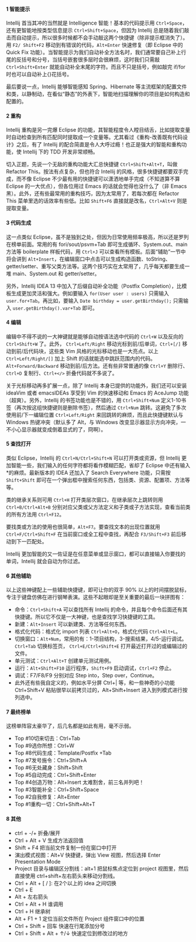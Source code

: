 #### 1 智能提示
Intellij 首当其冲的当然就是 Intelligence 智能！基本的代码提示用 `Ctrl+Space`，还有更智能地按类型信息提示  `Ctrl+Shift+Space`，但因为 Intellij 总是随着我们敲击而自动提示，所以很多时候都不会手动敲这两个快捷键（除非提示框消失了）。用 `F2/ Shift+F2` 移动到有错误的代码，`Alt+Enter` 快速修复（即 Eclipse 中的 Quick Fix 功能）。当智能提示为我们自动补全方法名时，我们通常要自己补上行尾的反括号和分号，当括号嵌套很多层时会很麻烦，这时我们只需敲 `Ctrl+Shift+Enter` 就能自动补全末尾的字符。而且不只是括号，例如敲完 if/for 时也可以自动补上{}花括号。

最后要说一点，Intellij 能够智能感知 Spring、Hibernate 等主流框架的配置文件和类，以静制动，在看似“静态”的外表下，智能地扫描理解你的项目是如何构造和配置的。

#### 2 重构
Intellij 重构是另一完爆 Eclipse 的功能，其智能程度令人瞠目结舌，比如提取变量时自动检查到所有匹配同时提取成一个变量等。尤其看过《重构-改善既有代码设计》之后，有了 Intellij 的配合简直是令人大呼过瘾！也正是强大的智能和重构功能，使 Intellij 下的 TDD 开发非常顺畅。

切入正题，先说一个无敌的重构功能大汇总快捷键 `Ctrl+Shift+Alt+T`，叫做 Refactor This。按法有点复杂，但也符合 Intellij 的风格，很多快捷键都要双手完成，而不像 Eclipse 不少最有用的快捷键可以潇洒地单手完成（不知道算不算 Eclipse 的一大优点），但各位用过 Emacs 的话就会觉得也没什么了（非 Emacs 黑）。此外，还有些最常用的重构技巧，因为太常用了，若每次都在 Refactor This 菜单里选的话效率有些低。比如 `Shift+F6` 直接就是改名，`Ctrl+Alt+V` 则是提取变量。

#### 3 代码生成
这一点类似 Eclipse，虽不是独到之处，但因为日常使用频率极高，所以还是罗列在榜单前面。常用的有 fori/sout/psvm+Tab 即可生成循环、System.out、main 方法等 boilerplate 样板代码，用 `Ctrl+J` 可以查看所有模板。后面“辅助”一节中将会讲到 `Alt+Insert`，在编辑窗口中点击可以生成构造函数、toString、getter/setter、重写父类方法等。这两个技巧实在太常用了，几乎每天都要生成一堆 main、System.out 和 getter/setter。

另外，Intellij IDEA 13 中加入了后缀自动补全功能（Postfix Completion），比模板生成更加灵活和强大。例如要输入 `for(User user : users)` 只需输入 `user.for+Tab`。再比如，要输入 `Date birthday = user.getBirthday();` 只需输入 `user.getBirthday().var+Tab` 即可。

#### 4 编辑
编辑中不得不说的一大神键就是能够自动按语法选中代码的 `Ctrl+W` 以及反向的 `Ctrl+Shift+W` 了。此外， `Ctrl+Left/Right` 移动光标到前/后单词，`Ctrl+[/]` 移动到前/后代码块，这些类 Vim 风格的光标移动也是一大亮点。以上 `Ctrl+Left/Right/[]` 加上 Shift 的话就能选中跳跃范围内的代码。`Alt+Forward/Backward` 移动到前/后方法。还有些非常普通的像 `Ctrl+Y` 删除行、`Ctrl+D` 复制行、`Ctrl+</>` 折叠代码就不多说了。

关于光标移动再多扩展一点，除了 Intellij 本身已提供的功能外，我们还可以安装 ideaVim 或者 emacsIDEAs 享受到 Vim 的快速移动和 Emacs 的 AceJump 功能（超爽）。另外，Intellij 的书签功能也是不错的，用 `Ctrl+Shift+Num` 定义1-10书签（再次按这组快捷键则是删除书签），然后通过 `Ctrl+Num` 跳转。这避免了多次使用前/下一编辑位置 `Ctrl+Left/Right` 来回跳转的麻烦，而且此快捷键默认与 Windows 热键冲突（默认多了 Alt，与 Windows 改变显示器显示方向冲突，一不小心显示器就变成倒着显式的了，冏啊）。

#### 5 查找打开
类似 Eclipse，Intellij 的 `Ctrl+N/Ctrl+Shift+N` 可以打开类或资源，但 Intellij 更加智能一些，我们输入的任何字符都将看作模糊匹配，省却了 Eclipse 中还有输入*的麻烦。最新版本的 IDEA 还加入了 Search Everywhere 功能，只需按 `Shift+Shift` 即可在一个弹出框中搜索任何东西，包括类、资源、配置项、方法等等。

类的继承关系则可用 `Ctrl+H` 打开类层次窗口，在继承层次上跳转则用 `Ctrl+B/Ctrl+Alt+B` 分别对应父类或父方法定义和子类或子方法实现，查看当前类的所有方法用 `Ctrl+F12`。

要找类或方法的使用也很简单，`Alt+F7`。要查找文本的出现位置就用 `Ctrl+F/Ctrl+Shift+F` 在当前窗口或全工程中查找，再配合 `F3/Shift+F3` 前后移动到下一匹配处。

Intellij  更加智能的又一佐证是在任意菜单或显示窗口，都可以直接输入你要找的单词，Intellij 就会自动为你过滤。

#### 6 其他辅助
以上这些神键配上一些辅助快捷键，即可让你的双手 90% 以上的时间摆脱鼠标，专注于键盘仿佛在进行钢琴表演。这些不起眼却是至关重要的最后一块拼图有：
-  命令：`Ctrl+Shift+A` 可以查找所有 Intellij 的命令，并且每个命令后面还有其快捷键。所以它不仅是一大神键，也是查找学习快捷键的工具。
-  新建：`Alt+Insert` 可以新建类、方法等任何东西。
-  格式化代码：格式化 import 列表 `Ctrl+Alt+O`，格式化代码 `Ctrl+Alt+L`。
-  切换窗口：`Alt+Num`，常用的有：1-项目结构，3-搜索结果，4/5-运行调试。`Ctrl+Tab` 切换标签页， `Ctrl+E/Ctrl+Shift+E` 打开最近打开过的或编辑过的文件。
-  单元测试：`Ctrl+Alt+T` 创建单元测试用例。
-  运行：`Alt+Shift+F10` 运行程序，`Shift+F9` 启动调试，`Ctrl+F2` 停止。
-  调试：F7/F8/F9 分别对应 Step into，Step over，Continue。
-  此外还有些我自定义的，例如水平分屏 Ctrl+| 等，和一些神奇的小功能 Ctrl+Shift+V 粘贴很早以前拷贝过的，Alt+Shift+Insert 进入到列模式进行按列选中。

#### 7 最终榜单
这榜单阵容太豪华了，后几名都是如此有用，毫不示弱。
-  Top #10切来切去：Ctrl+Tab
-  Top #9选你所想：Ctrl+W
-  Top #8代码生成：Template/Postfix +Tab
-  Top #7发号施令：Ctrl+Shift+A
-  Top #6无处藏身：Shift+Shift
-  Top #5自动完成：Ctrl+Shift+Enter
-  Top #4创造万物：Alt+Insert
    太难割舍，前三名并列吧！
-  Top #3智能补全：Ctrl+Shift+Space
-  Top #2自我修复：Alt+Enter
-  Top #1重构一切：Ctrl+Shift+Alt+T

#### 8 其他
- ctrl + -/+  折叠/展开
- Ctrl + Alt + V 生成方法返回值
- Shift + F4 把当前文件复制一份在窗口中打开
- 演出模式视图：Alt+V 快捷键，弹出 View 视图，然后选择 Enter Presentation Mode
- Project 目录与编辑区分割线：alt+1 把鼠标焦点定位到 project 视图里，然后直接使用 ctrl+shift+左右箭头来移动分割线。
- Ctrl + Alt + [ / ]: 在2个以上的 idea 之间切换
- Ctrl + E 
- Alt + 左右箭头 
- Ctrl + Alt + H 谁调用 
- Ctrl + H 继承树 
- Alt + F1 + 1 定位当前文件所在 Project 组件窗口中的位置
- Ctrl + Shift + 回车 快速在行尾添加分号
- Ctrl + Shift + Alt + ↑/↓ 快速定位到修改过的地方